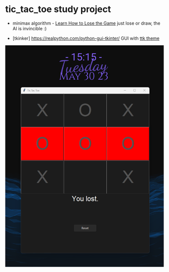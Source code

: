 # tic_tac_toe study project
 
- minimax algorithm - [Learn How to Lose the Game](https://levelup.gitconnected.com/mastering-tic-tac-toe-with-minimax-algorithm-3394d65fa88f) just lose or draw, the AI is invincible :)

- [tkinker] https://realpython.com/python-gui-tkinter/ GUI with [ttk theme](https://github.com/rdbende/Sun-Valley-ttk-theme/tree/main)

![scrn](/screenshot.png)
